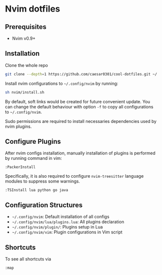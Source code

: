 # Nvim dotfiles

## Prerequisites

* Nvim v0.9+

## Installation

Clone the whole repo

```bash
git clone --depth=1 https://github.com/caesar0301/cool-dotfiles.git ~/.dotfiles
```

Install nvim configurations to `~/.config/nvim` by running:

```bash
sh nvim/install.sh
```

By default, soft links would be created for future convenient update. You can change the default behaviour with option `-f` to copy all configurations to `~/.config/nvim`.

Sudo permissions are required to install necessaries dependencies used by nvim plugins.

## Configure Plugins

After nvim configs installation, manually installation of plugins is performed by running command in vim:

```vim
:PackerInstall
```

Specifically, it is also required to configure `nvim-treesitter` language modules to suppress some warnings.

```vim
:TSInstall lua python go java
```

## Configuration Structures

* `~/.config/nvim`: Default installation of all configs
* `~/.config/nvim/lua/plugins.lua`: All plugins declaration
* `~/.config/nvim/plugin/`: Plugins setup in Lua
* `~/.config/nvim/vim`: Plugin configurations in Vim script

## Shortcuts

To see all shortcuts via
```vim
:map
```
